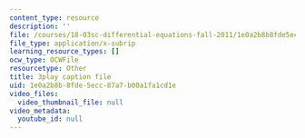 ```yaml
---
content_type: resource
description: ''
file: /courses/18-03sc-differential-equations-fall-2011/1e0a2b8b8fde5ecc87a7b00a1fa1cd1e_eyNm7XGJr4s.vtt
file_type: application/x-subrip
learning_resource_types: []
ocw_type: OCWFile
resourcetype: Other
title: 3play caption file
uid: 1e0a2b8b-8fde-5ecc-87a7-b00a1fa1cd1e
video_files:
  video_thumbnail_file: null
video_metadata:
  youtube_id: null
---
```

